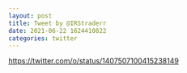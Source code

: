 ```yaml
--- 
layout: post 
title: Tweet by @IRStraderr 
date: 2021-06-22 1624410822 
categories: twitter 
--- 
```

https://twitter.com/o/status/1407507100415238149